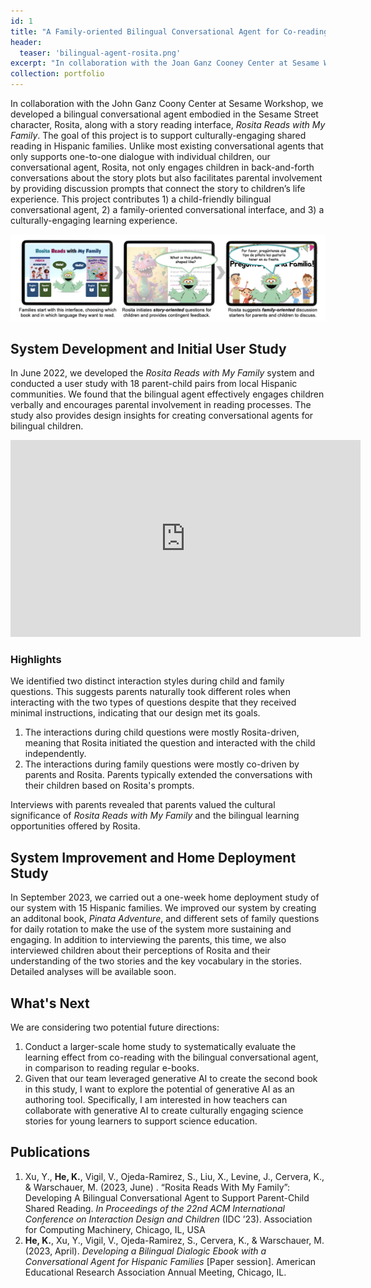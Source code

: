 ```yaml
---
id: 1
title: "A Family-oriented Bilingual Conversational Agent for Co-reading"
header:
  teaser: 'bilingual-agent-rosita.png'
excerpt: "In collaboration with the Joan Ganz Cooney Center at Sesame Workshop, we developed a bilingual conversational agent embodied in the Sesame Street character, Rosita, along with a story reading interface, *Rosita Reads with My Family*. The goal of this project is to support culturally-engaging shared reading in Hispanic families. Unlike most existing conversational agents that only supports one-to-one dialogue with individual children, our conversational agent, Rosita, not only engages children in back-and-forth conversations about the story plots but also facilitates parental involvement by providing discussion prompts that connect the story to children’s life experience."
collection: portfolio
---
```

In collaboration with the John Ganz Coony Center at Sesame Workshop, we developed a bilingual conversational agent embodied in the Sesame Street character, Rosita, along with a story reading interface, *Rosita Reads with My Family*. The goal of this project is to support culturally-engaging shared reading in Hispanic families. Unlike most existing conversational agents that only supports one-to-one dialogue with individual children, our conversational agent, Rosita, not only engages children in back-and-forth conversations about the story plots but also facilitates parental involvement by providing discussion prompts that connect the story to children’s life experience. This project contributes 1) a child-friendly bilingual conversational agent, 2) a family-oriented conversational interface, and 3) a culturally-engaging learning experience.

<img src="/images/Rosita-flow.png" alt="Rosita Workflow" width=auto height=auto>

## System Development and Initial User Study 
In June 2022, we developed the *Rosita Reads with My Family* system and conducted a user study with 18 parent-child pairs from local Hispanic communities. We found that the bilingual agent effectively engages children verbally and encourages parental involvement in reading processes. The study also provides design insights for creating conversational agents for bilingual children.

<iframe width="560" height="315" src="https://www.youtube.com/embed/RmAbs_USb9g?si=vqR39FLEnmqcVToe" title="YouTube video player" frameborder="0" allow="accelerometer; autoplay; clipboard-write; encrypted-media; gyroscope; picture-in-picture; web-share" allowfullscreen></iframe>


### Highlights
We identified two distinct interaction styles during child and family questions. This suggests parents naturally took different roles when interacting with the two types of questions despite that they received minimal instructions, indicating that our design met its goals.
  1. The interactions during child questions were mostly Rosita-driven, meaning that Rosita initiated the question and interacted with the child independently. 
  2. The interactions during family questions were mostly co-driven by parents and Rosita. Parents typically extended the conversations with their children based on Rosita's prompts.

Interviews with parents revealed that parents valued the cultural significance of *Rosita Reads with My Family* and the bilingual learning opportunities offered by Rosita.



## System Improvement and Home Deployment Study
In September 2023, we carried out a one-week home deployment study of our system with 15 Hispanic families. We improved our system by creating an additonal book, *Pinata Adventure*, and different sets of family questions for daily rotation to make the use of the system more sustaining and engaging. In addition to interviewing the parents, this time, we also interviewed children about their perceptions of Rosita and their understanding of the two stories and the key vocabulary in the stories. Detailed analyses will be available soon.

## What's Next
We are considering two potential future directions:
1. Conduct a larger-scale home study to systematically evaluate the learning effect from co-reading with the bilingual conversational agent, in comparison to reading regular e-books.
2. Given that our team leveraged generative AI to create the second book in this study, I want to explore the potential of generative AI as an authoring tool. Specifically, I am interested in how teachers can collaborate with generative AI to create culturally engaging science stories for young learners to support science education.

## Publications
1. Xu, Y., **He, K.**, Vigil, V., Ojeda-Ramirez, S., Liu, X., Levine, J., Cervera, K., & Warschauer, M. (2023, June) . “Rosita Reads With My Family”: Developing A Bilingual Conversational Agent to Support Parent-Child Shared Reading. *In Proceedings of the 22nd ACM International Conference on Interaction Design and Children* (IDC ’23). Association for Computing Machinery, Chicago, IL, USA
2. **He, K.**, Xu, Y., Vigil, V., Ojeda-Ramirez, S., Cervera, K., & Warschauer, M. (2023, April). *Developing a Bilingual Dialogic Ebook with a Conversational Agent for Hispanic Families* [Paper session]. American Educational Research Association Annual Meeting, Chicago, IL.
